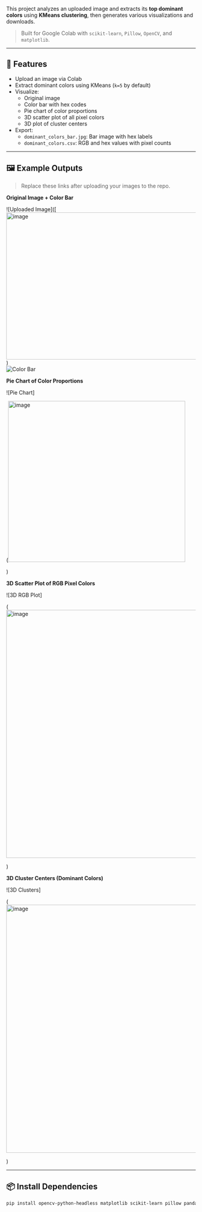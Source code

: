 This project analyzes an uploaded image and extracts its **top dominant colors** using **KMeans clustering**, then generates various visualizations and downloads.

> Built for Google Colab with `scikit-learn`, `Pillow`, `OpenCV`, and `matplotlib`.

---

## 📌 Features

- Upload an image via Colab
- Extract dominant colors using KMeans (`k=5` by default)
- Visualize:
  - Original image
  - Color bar with hex codes
  - Pie chart of color proportions
  - 3D scatter plot of all pixel colors
  - 3D plot of cluster centers
- Export:
  - `dominant_colors_bar.jpg`: Bar image with hex labels
  - `dominant_colors.csv`: RGB and hex values with pixel counts

---

## 🖼️ Example Outputs

> Replace these links after uploading your images to the repo.

**Original Image + Color Bar**

![Uploaded Image]([<img width="919" height="390" alt="image" src="https://github.com/user-attachments/assets/0cef4890-da7d-4067-be6c-66a02af2f3ed" />
)  
![Color Bar](<img width="919" height="390" alt="image" src="https://github.com/user-attachments/assets/22324e90-9f49-4971-9883-562c8096b353" />
)

**Pie Chart of Color Proportions**

![Pie Chart]

(<img width="471" height="427" alt="image" src="https://github.com/user-attachments/assets/42649ccb-19b3-4fbc-8c5c-be177fe6ff9c" />

)

**3D Scatter Plot of RGB Pixel Colors**

![3D RGB Plot]

(<img width="646" height="658" alt="image" src="https://github.com/user-attachments/assets/81f666d5-eda3-4421-80f0-dedcb17c8288" />

)

**3D Cluster Centers (Dominant Colors)**

![3D Clusters]

(<img width="647" height="658" alt="image" src="https://github.com/user-attachments/assets/abaf6891-dc80-4f2c-b8bf-99ccffee3924" />

)

---

## 📦 Install Dependencies

```bash
pip install opencv-python-headless matplotlib scikit-learn pillow pandas
